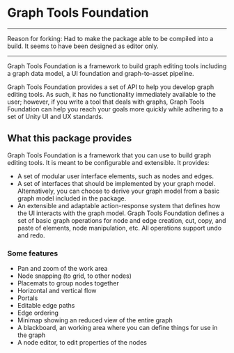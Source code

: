 # Graph Tools Foundation

---

Reason for forking: Had to make the package able to be compiled into a build. It seems to have been designed as editor only.

---

Graph Tools Foundation is a framework to build graph editing tools
including a graph data model, a UI foundation and graph-to-asset pipeline.

Graph Tools Foundation provides a set of API to help you develop
graph editing tools. As such, it has no functionality immediately
available to the user; however, if you write a tool that deals with
graphs, Graph Tools Foundation can help you reach your goals more
quickly while adhering to a set of Unity UI and UX standards.

## What this package provides

Graph Tools Foundation is a framework that you can use to build graph
editing tools. It is meant to be configurable and extensible. It
provides:

- A set of modular user interface elements, such as nodes and edges.
- A set of interfaces that should be implemented by your graph model.
  Alternatively, you can choose to derive your graph model from a
  basic graph model included in the package.
- An extensible and adaptable action-response system that defines how
  the UI interacts with the graph model. Graph Tools Foundation defines
  a set of basic graph operations for node and edge creation, cut, copy,
  and paste of elements, node manipulation, etc. All operations support
  undo and redo.

### Some features

- Pan and zoom of the work area
- Node snapping (to grid, to other nodes)
- Placemats to group nodes together
- Horizontal and vertical flow
- Portals
- Editable edge paths
- Edge ordering
- Minimap showing an reduced view of the entire graph
- A blackboard, an working area where you can define things for use
  in the graph
- A node editor, to edit properties of the nodes
